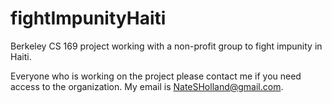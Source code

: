 fightImpunityHaiti
==================

Berkeley CS 169 project working with a non-profit group to fight impunity in Haiti.

Everyone who is working on the project please contact me if you need access to the organization. My email is NateSHolland@gmail.com.


